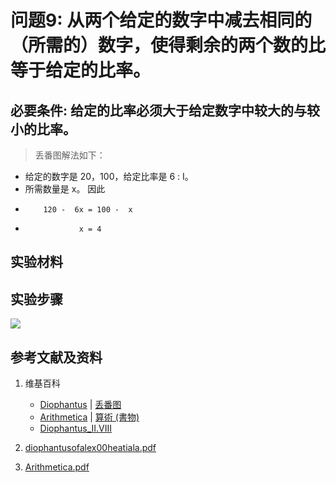 # 问题9: 从两个给定的数字中减去相同的（所需的）数字，使得剩余的两个数的比等于给定的比率。

## 必要条件: 给定的比率必须大于给定数字中较大的与较小的比率。

> 丢番图解法如下：
>  
- 给定的数字是 20，100，给定比率是 6 : I。
- 所需数量是 x。 因此
-         120 -  6x = 100 -  x
-                 x = 4

## 实验材料

## 实验步骤

![](/images/函数和极限/丢番图的《算术》中典型的推演实验/基本概念/卷1/问题9/1a1.jpg)

## 参考文献及资料

1. 维基百科
	- [Diophantus](https://en.wikipedia.org/wiki/Diophantus) | [丢番图](https://zh.wikipedia.org/wiki/丢番图) 
	- [Arithmetica](https://en.wikipedia.org/wiki/Arithmetica) | [算術 (書物)](https://ja.wikipedia.org/wiki/%E7%AE%97%E8%A1%93_(%E6%9B%B8%E7%89%A9)) 
	- [Diophantus_II.VIII](https://en.wikipedia.org/wiki/Diophantus_II.VIII) 

2. [diophantusofalex00heatiala.pdf](https://archive.org/download/diophantusofalex00heatiala/diophantusofalex00heatiala.pdf) 
3. [Arithmetica.pdf](https://staff.um.edu.mt/jmus1/Diophantus.pdf) 



